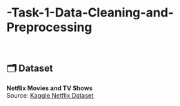# -Task-1-Data-Cleaning-and-Preprocessing<br><br>
## 🗂 Dataset<br>
**Netflix Movies and TV Shows**<br>
Source: [Kaggle Netflix Dataset](https://www.kaggle.com/datasets/shivamb/netflix-shows)<br><br>
